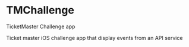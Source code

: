 # TMChallenge
TicketMaster Challenge app

Ticket master iOS challenge app that display events from an API service